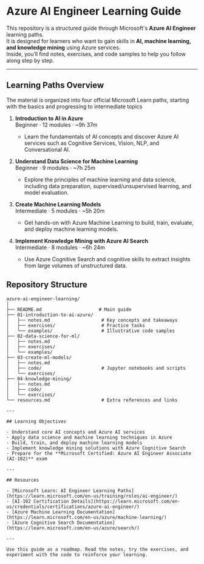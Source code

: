 # Azure AI Engineer Learning Guide

This repository is a structured guide through Microsoft's **Azure AI Engineer** learning paths.  
It is designed for learners who want to gain skills in **AI, machine learning, and knowledge mining** using Azure services.  
Inside, you’ll find notes, exercises, and code samples to help you follow along step by step.

---

## Learning Paths Overview

The material is organized into four official Microsoft Learn paths, starting with the basics and progressing to intermediate topics

1. **Introduction to AI in Azure**  
   Beginner · 12 modules · ~9h 37m  
   - Learn the fundamentals of AI concepts and discover Azure AI services such as Cognitive Services, Vision, NLP, and Conversational AI.

2. **Understand Data Science for Machine Learning**  
   Beginner · 9 modules · ~7h 25m  
   - Explore the principles of machine learning and data science, including data preparation, supervised/unsupervised learning, and model evaluation.

3. **Create Machine Learning Models**  
   Intermediate · 5 modules · ~5h 20m  
   - Get hands-on with Azure Machine Learning to build, train, evaluate, and deploy machine learning models.

4. **Implement Knowledge Mining with Azure AI Search**  
   Intermediate · 8 modules · ~6h 24m  
   - Use Azure Cognitive Search and cognitive skills to extract insights from large volumes of unstructured data.



## Repository Structure


```text
azure-ai-engineer-learning/
│
├── README.md                     # Main guide
├── 01-introduction-to-ai-azure/
│   ├── notes.md                   # Key concepts and takeaways
│   ├── exercises/                 # Practice tasks
│   └── examples/                  # Illustrative code samples
├── 02-data-science-for-ml/
│   ├── notes.md
│   ├── exercises/
│   └── examples/
├── 03-create-ml-models/
│   ├── notes.md
│   ├── code/                      # Jupyter notebooks and scripts
│   └── exercises/
├── 04-knowledge-mining/
│   ├── notes.md
│   ├── code/
│   └── exercises/
└── resources.md                   # Extra references and links

---

## Learning Objectives

- Understand core AI concepts and Azure AI services  
- Apply data science and machine learning techniques in Azure  
- Build, train, and deploy machine learning models  
- Implement knowledge mining solutions with Azure Cognitive Search  
- Prepare for the **Microsoft Certified: Azure AI Engineer Associate (AI-102)** exam  

---

## Resources

- [Microsoft Learn: AI Engineer Learning Paths](https://learn.microsoft.com/en-us/training/roles/ai-engineer/)  
- [AI-102 Certification Details](https://learn.microsoft.com/en-us/credentials/certifications/azure-ai-engineer/)  
- [Azure Machine Learning Documentation](https://learn.microsoft.com/en-us/azure/machine-learning/)  
- [Azure Cognitive Search Documentation](https://learn.microsoft.com/en-us/azure/search/)  

---

Use this guide as a roadmap. Read the notes, try the exercises, and experiment with the code to reinforce your learning.  

